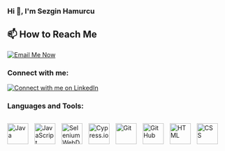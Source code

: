 ### Hi 👋, I'm Sezgin Hamurcu
<!-- How to Reach Me -->
## 📫 How to Reach Me

<p align="left">
  <a href="mailto:your.email@gmail.com">
    <img src="https://img.shields.io/badge/Email-Me%20Now-red?style=for-the-badge&logo=gmail&logoColor=white" alt="Email Me Now" />
  </a>
</p>

<!-- Connect with me section -->
### Connect with me:

[![Connect with me on LinkedIn](https://img.shields.io/badge/LinkedIn-Connect-blue?style=flat-square&logo=linkedin&logoColor=white)](https://www.linkedin.com/in/sezginhamurcu/)

<!-- Language and Tools section -->
### Languages and Tools:

<!-- Java -->
<p style="display: inline-block; margin-right: 10px;"><a href="https://docs.oracle.com/en/java/"><img src="https://img.icons8.com/color/48/000000/java-coffee-cup-logo.png" alt="Java" width="48" height="48"></a></p>

<!-- JavaScript -->
<p style="display: inline-block; margin-right: 10px;"><a href="https://developer.mozilla.org/en-US/docs/Web/JavaScript"><img src="https://img.icons8.com/color/48/000000/javascript--v1.png" alt="JavaScript" width="48" height="48"></a></p>

<!-- Selenium WebDriver -->
<p style="display: inline-block; margin-right: 10px;"><a href="https://www.selenium.dev/documentation/en/webdriver/"><img src="https://img.icons8.com/officel/48/000000/automatic.png" alt="Selenium WebDriver" width="48" height="48"></a></p>

<!-- Cypress.io -->
<p style="display: inline-block; margin-right: 10px;"><a href="https://docs.cypress.io/guides/overview/why-cypress.html"><img src="https://img.icons8.com/color/48/000000/cypress.png" alt="Cypress.io" width="48" height="48"></a></p>

<!-- Git -->
<p style="display: inline-block; margin-right: 10px;"><a href="https://git-scm.com/doc"><img src="https://img.icons8.com/color/48/000000/git.png" alt="Git" width="48" height="48"></a></p>

<!-- GitHub -->
<p style="display: inline-block; margin-right: 10px;"><a href="https://docs.github.com/en"><img src="https://img.icons8.com/material-outlined/48/000000/github.png" alt="GitHub" width="48" height="48"></a></p>

<!-- HTML -->
<p style="display: inline-block; margin-right: 10px;"><a href="https://developer.mozilla.org/en-US/docs/Web/HTML"><img src="https://img.icons8.com/color/48/000000/html-5--v1.png" alt="HTML" width="48" height="48"></a></p>

<!-- CSS -->
<p style="display: inline-block;"><a href="https://developer.mozilla.org/en-US/docs/Web/CSS"><img src="https://img.icons8.com/color/48/000000/css3.png" alt="CSS" width="48" height="48"></a></p>


<!--
**SezginHamurcuu/sezginhamurcuu** is a ✨ _special_ ✨ repository because its `README.md` (this file) appears on your GitHub profile.

Here are some ideas to get you started:

- 🔭 I’m currently working on ...
- 🌱 I’m currently learning ...
- 👯 I’m looking to collaborate on ...
- 🤔 I’m looking for help with ...
- 💬 Ask me about ...
- 📫 How to reach me: ...
- 😄 Pronouns: ...
- ⚡ Fun fact: ...
-->
